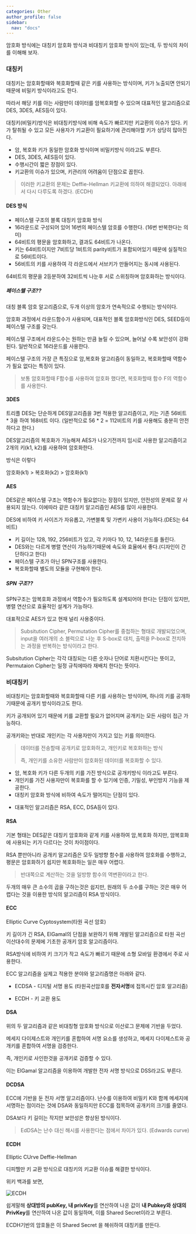 ```yaml
---
categories: Other
author_profile: false
sidebar:
  nav: "docs"
---
```




암호화 방식에는 대칭키 암호화 방식과 비대칭키 암호화 방식이 있는데, 두 방식의 차이를 이해해 보자.



### 대칭키

대칭키는 암호화할때와 복호화할때 같은 키를 사용하는 방식이며, 키가 노출되면 안되기 때문에 비밀키 방식이라고도 한다.

따라서 해당 키를 아는 사람만이 데이터를 암복호화할 수 있으며 대표적인 알고리즘으로 DES, 3DES, AES등이 있다.

대칭키(비밀키)방식은 비대칭키방식에 비해 속도가 빠르지만 키교환의 이슈가 있다. 키가 탈취될 수 있고 모든 사용자가 키교환이 필요하기에 관리해야할 키가 상당히 많아진다.



* 암, 복호화 키가 동일한 암호화 방식이며 비밀키방식 이라고도 부른다.
* DES, 3DES, AES등이 있다.
* 수행시간이 짧은 장점이 있다.
* 키교환의 이슈가 있으며, 키관리의 어려움이 단점으로 꼽힌다.

> 이러한 키교환의 문제는 Deffie-Hellman 키교환에 의하여 해결되었다. 아래에서 다시 다루도록 하겠다. (ECDH)



#### DES 방식

* 페이스텔 구조의 블록 대칭키 암호화 방식
* 16라운드로 구성되어 있어 16번의 페이스텔 암호를 수행한다. (16번 반복한다는 의미)
* 64비트의 평문을 암호화하고, 결과도 64비트가 나온다.
* 키는 64비트이지만 7비트당 1비트의 parity비트가 포함되어있기 때문에 실질적으로 56비트이다.
* 56비트의 키를 사용하여 각 라운드에서 서브키가 만들어지는 동시에 사용된다.

64비트의 평문을 2등분하여 32비트씩 나눈후 서로 스위칭하며 암호화하는 방식이다.



##### 페이스텔 구조??

대칭 블록 암호 알고리즘으로, 두개 이상의 암호가 연속적으로 수행되는 방식이다.

암호화 과정에서 라운드함수가 사용되며, 대표적인 블록 암호화방식인 DES, SEED등이 페이스텔 구조를 갖는다.

페이스텔 구조에서 라운드수는 원하는 만큼 늘릴 수 있으며, 늘어날 수록 보안성이 강화된다. 일반적으로 16라운드를 사용한다.

페이스텔 구조의 가장 큰 특징으로 암,복호화 알고리즘이 동일하고, 복호화할때 역함수가 필요 없다는 특징이 있다.

> 보통 암호화할때 F함수를 사용하여 암호화 했다면, 복호화할때 함수 F의 역함수를 사용한다.



#### 3DES

트리플 DES는 단순하게 DES알고리즘을 3번 적용한 알고리즘이고, 키는 기존 56비트 * 3을 하여 168비트 이다. (일반적으로 56 * 2 = 112비트의 키를 사용해도 충분히 안전하다고 한다.)

DES알고리즘의 복호화가 가능해져 AES가 나오기전까지 임시로 사용한 알고리즘이고 2개의 키(k1, k2)를 사용하여 암호화한다.

방식은 이렇다

암호화(k1) > 복호화(k2) > 암호화(k1)



#### AES

DES같은 페이스텔 구조는 역함수가 필요없다는 장점이 있지만, 안전성의 문제로 잘 사용되지 않는다. 이에따라 같은 대칭키 알고리즘인 AES를 많이 사용한다.

DES에 비하여 키 사이즈가 자유롭고, 가변블록 및 가변키 사용이 가능하다.(DES는 64비트)

* 키 길이는 128, 192, 256비트가 있고, 각 키마다 10, 12, 14라운드를 돌린다.
* DES와는 다르게 병렬 연산이 가능하기때문에 속도와 효율에서 좋다.(디자인이 간단하다고 한다)
* 페이스텔 구조가 아닌 SPN구조를 사용한다. 
* 복호화할때 별도의 모듈을 구현해야 한다.



##### SPN 구조??

SPN구조는 암복호화 과정에서 역함수가 필요하도록 설계되어야 한다는 단점이 있지만, 병렬 연산으로 효율적인 설계가 가능하다.

대표적으로 AES가 있고 현재 널리 사용중이다.

> Subsitution Cipher, Permutation Cipher를 중첩하는 형태로 개발되었으며, input을 여러개의 소 블럭으로 나눈 후 S-box로 대치, 출력을 P-box로 전치하는 과정을 반복하는 방식이라고 한다.

Subsitution Cipher는 각각 대칭되는 다른 숫자나 단어로 치환시킨다는 뜻이고, Permutaion Cipher는 일정 규칙에따라 재배치 한다는 뜻이다.



### 비대칭키

비대칭키는 암호화할때와 복호화할때 다른 키를 사용하는 방식이며, 하나의 키를 공개하기때문에 공개키 방식이라고도 한다.

키가 공개되어 있기 때문에 키를 교환할 필요가 없어지며 공개키는 모든 사람이 접근 가능하다.

공개키와는 반대로 개인키는 각 사용자만이 가지고 있는 키를 의미한다.

> 데이터를 전송할때 공개키로 암호화하고, 개인키로 복호화하는 방식
>
> 즉, 개인키를 소유한 사람만이 암호화된 데이터를 복호화할 수 있다.



* 암, 복호화 키가 다른 두개의 키를 가진 방식으로 공개키방식 이라고도 부른다.
* 개인키를 가진 사용자만이 복호화를 할 수 있기에 인증, 기밀성, 부인방지 기능을 제공한다.
* 대칭키 암호화 방식에 비하여 속도가 떨어지는 단점이 있다.

+ 대표적인 알고리즘은 RSA, ECC, DSA등이 있다.



#### RSA

기본 형태는 DES같은 대칭키 암호화와 같게 키를 사용하여 암,복호화 하지만, 암복호화에 사용되는 키가 다르다는 것이 차이점이다.

RSA 뿐만아니라 공개키 알고리즘은 모두 일방향 함수를 사용하여 암호화를 수행하고, 평문은 암호화하기 쉽지만 복호화하는 일은 매우 어렵다.

> 반대쪽으로 계산하는 것을 일방향 함수의 역변환이라고 한다.



두개의 매우 큰 소수의 곱을 구하는것은 쉽지만, 원래의 두 소수를 구하는 것은 매우 어렵다는 것을 이용한 방식의 알고리즘이 RSA 방식이다.



#### ECC

Elliptic Curve Cyptosystem(타원 곡선 암호)

키 길이가 긴 RSA, ElGamal의 단점을 보완하기 위해 개발된 알고리즘으로 타원 곡선 이산대수의 문제에 기초한 공개키 암호 알고리즘이다.

RSA방식에 비하여 키 크기가 작고 속도가 빠르기 때문에 소형 모바일 환경에서 주로 사용한다.

ECC 알고리즘을 실제고 적용한 분야와 알고리즘명은 아래와 같다.

* ECDSA - 디지털 서명 용도 (타원곡선암호를 **전자서명**에 접목시킨 암호 알고리즘)

* ECDH - 키 교환 용도



#### DSA

위의 두 알고리즘과 같은 비대칭형 암호화 방식으로 이산로그 문제에 기반을 두었다.

메세지 다이제스트와 개인키를 혼합하여 서명 요소를 생성하고, 메세지 다이제스트와 공개키를 혼합하여 서명을 검증한다.

즉, 개인키로 사인한것을 공개키로 검증할 수 있다.

이는 ElGamal 알고리즘을 이용하여 개발한 전자 서명 방식으로 DSS라고도 부른다.



#### DCDSA

ECC에 기반을 둔 전자 서명 알고리즘이다. 난수를 이용하여 비밀키 K와 함께 메세지에 서명하는 점이라는 것에 DSA와 동일하지만 ECC를 접목하여 공개키의 크기를 줄였다.

DSA보다 키 길이는 작지만 보안성은 향상된 방식이다.

> EdDSA는 난수 대신 해시를 사용한다는 점에서 차이가 있다. (Edwards curve)



#### ECDH

Elliptic CUrve Deffie-Hellman

디피헬만 키 교환 방식으로 대칭키의 키교환 이슈를 해결한 방식이다.

위키 백과를 보면,

![ECDH](..\..\image\2022-01-16\ECDH.PNG)

쉽게말해 **상대방의 pubKey, 내 privKey**를 연산하여 나온 값이 **내 Pubkey와 상대의 PrivKey**를 연산하여 나온 값이 동일하며, 이를 Shared Secret이라고 부른다.

ECDH기반의 암호들은 이 Shared Secret 을 해쉬하여 대칭키를 만든다.